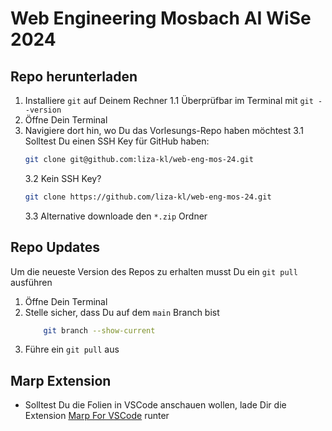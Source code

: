 # Web Engineering Mosbach AI WiSe 2024

## Repo herunterladen
1. Installiere `git` auf Deinem Rechner
    1.1 Überprüfbar im Terminal mit `git --version` 
2. Öffne Dein Terminal 
3. Navigiere dort hin, wo Du das Vorlesungs-Repo haben möchtest
    3.1 Solltest Du einen SSH Key für GitHub haben: 
    ```bash
    git clone git@github.com:liza-kl/web-eng-mos-24.git
    ```
    3.2 Kein SSH Key?
    ```bash
    git clone https://github.com/liza-kl/web-eng-mos-24.git
    ```
    3.3 Alternative downloade den `*.zip` Ordner

## Repo Updates
Um die neueste Version des Repos zu erhalten musst Du ein `git pull` ausführen
1. Öffne Dein Terminal 
2. Stelle sicher, dass Du auf dem `main` Branch bist 
    ```bash
        git branch --show-current
    ```
3. Führe ein `git pull` aus

## Marp Extension 
- Solltest Du die Folien in VSCode anschauen wollen, lade Dir die Extension [Marp For VSCode](https://marketplace.visualstudio.com/items?itemName=marp-team.marp-vscode) runter

